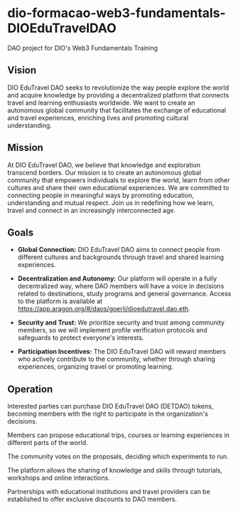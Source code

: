 # dio-formacao-web3-fundamentals-DIOEduTravelDAO
DAO project for DIO's Web3 Fundamentals Training

## Vision

DIO EduTravel DAO seeks to revolutionize the way people explore the world and acquire knowledge by providing a decentralized platform that connects travel and learning enthusiasts worldwide. We want to create an autonomous global community that facilitates the exchange of educational and travel experiences, enriching lives and promoting cultural understanding.

## Mission

At DIO EduTravel DAO, we believe that knowledge and exploration transcend borders. Our mission is to create an autonomous global community that empowers individuals to explore the world, learn from other cultures and share their own educational experiences. We are committed to connecting people in meaningful ways by promoting education, understanding and mutual respect. Join us in redefining how we learn, travel and connect in an increasingly interconnected age.

## Goals

- **Global Connection:** DIO EduTravel DAO aims to connect people from different cultures and backgrounds through travel and shared learning experiences.

- **Decentralization and Autonomy:** Our platform will operate in a fully decentralized way, where DAO members will have a voice in decisions related to destinations, study programs and general governance. Access to the platform is available at https://app.aragon.org/#/daos/goerli/dioedutravel.dao.eth.

- **Security and Trust:** We prioritize security and trust among community members, so we will implement profile verification protocols and safeguards to protect everyone's interests.

- **Participation Incentives:** The DIO EduTravel DAO will reward members who actively contribute to the community, whether through sharing experiences, organizing travel or promoting learning.

## Operation

Interested parties can purchase DIO EduTravel DAO (DETDAO) tokens, becoming members with the right to participate in the organization's decisions.

Members can propose educational trips, courses or learning experiences in different parts of the world.

The community votes on the proposals, deciding which experiments to run.

The platform allows the sharing of knowledge and skills through tutorials, workshops and online interactions.

Partnerships with educational institutions and travel providers can be established to offer exclusive discounts to DAO members.

